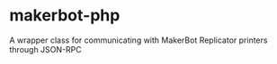 # makerbot-php
A wrapper class for communicating with MakerBot Replicator printers through JSON-RPC
